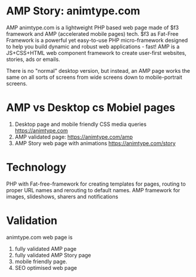 # AMP Story: animtype.com 
AMP animtype.com is a lightweight PHP based web page made of $f3 framework and AMP (accelerated mobile pages) tech. $f3 as Fat-Free Framework is a powerful yet easy-to-use PHP micro-framework designed to help you build dynamic and robust web applications - fast! AMP is a JS+CSS+HTML web component framework to create user-first websites, stories, ads or emails.

There is no "normal" desktop version, but instead, an AMP page works the same on all sorts of screens from wide screens down to mobile-portrait screens.

# AMP vs Desktop cs Mobiel pages
1. Desktop page and mobile friendly CSS media queries https://animtype.com
2. AMP validated page: https://animtype.com/amp
3. AMP Story web page with animations https://animtype.com/story

# Technology
PHP with Fat-free-framework for creating templates for pages, routing to proper URL names and rerouting to default names. 
AMP framework for images, slideshows, sharers and notifications 

# Validation
animtype.com web page is 
1. fully validated AMP page
2. fully validated AMP Story page
3. mobile friendly page.
4. SEO optimised web page

